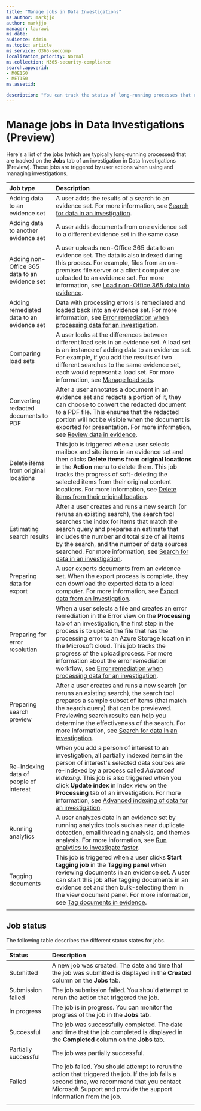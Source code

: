 ```yaml
---
title: "Manage jobs in Data Investigations"
ms.author: markjjo
author: markjjo
manager: laurawi
ms.date: 
audience: Admin
ms.topic: article
ms.service: O365-seccomp
localization_priority: Normal
ms.collection: M365-security-compliance 
search.appverid: 
- MOE150
- MET150
ms.assetid: 

description: "You can track the status of long-running processes that result when performing tasks in the Data Investigations tool in the Security & Compliance Center."
---
```


# Manage jobs in Data Investigations (Preview)

Here's a list of the jobs (which are typically long-running processes) that are tracked on the **Jobs** tab of an investigation in Data Investigations (Preview). These jobs are triggered by user actions when using and managing investigations.

| Job type           | Description     |
| :----------------- | :----------     |
|Adding data to an evidence set | A user adds the results of a search to an evidence set.  For more information, see [Search for data in an investigation](search-for-data.md). |
|Adding data to another evidence set | A user adds documents from one evidence set to a different evidence set in the same case.|
|Adding non-Office 365 data to an evidence set | A user uploads non-Office 365 data to an evidence set. The data is also indexed during this process. For example, files from an on-premises file server or a client computer are uploaded to an evidence set. For more information, see [Load non-Office 365 data into evidence](compliance/load-non-office365-data.md).| 
|Adding remediated data to an evidence set | Data with processing errors is remediated and loaded back into an evidence set. For more information, see [Error remediation when processing data for an investigation](compliance/error-remediation.md). | 
|Comparing load sets | A user looks at the differences between different load sets in an evidence set. A load set is an instance of adding data to an evidence set. For example, if you add the results of two different searches to the same evidence set, each would represent a load set. For more information, see [Manage load sets](manage-load-sets.md). |
|Converting redacted documents to PDF|After a user annotates a document in an evidence set and redacts a portion of it, they can choose to convert the redacted document to a PDF file. This ensures that the redacted portion will not be visible when the document is exported for presentation. For more information, see [Review data in evidence](review-data-in-evidence.md). |
|Delete items from original locations | This job is triggered when a user selects mailbox and site items in an evidence set and then clicks **Delete items from original locations** in the **Action** menu to delete them. This job tracks the progress of soft-deleting the selected items from their original content locations. For more information, see [Delete items from their original location](compliance/delete-items-from-original-locations.md).|
|Estimating search results | After a user creates and runs a new search (or reruns an existing search), the search tool searches the index for items that match the search query and prepares an estimate that includes the number and total size of all items by the search, and the number of data sources searched.  For more information, see [Search for data in an investigation](search-for-data.md). | 
|Preparing data for export | A user exports documents from an evidence set. When the export process is complete, they can download the exported data to a local computer. For more information, see [Export data from an investigation](export-data.md). | 
|Preparing for error resolution |When a user selects a file and creates an error remediation in the Error view on the **Processing** tab of an investigation, the first step in the process is to upload the file that has the processing error to an Azure Storage location in the Microsoft cloud. This job tracks the progress of the upload process. For more information about the error remediation workflow, see [Error remediation when processing data for an investigation](compliance/error-remediation.md).| 
|Preparing search preview | After a  user creates and runs a new search (or reruns an existing search), the search tool prepares a sample subset of items (that match the search query) that can be previewed. Previewing search results can help you determine the effectiveness of the search.  For more information, see [Search for data in an investigation](search-for-data.md). | 
|Re-indexing data of people of interest | When you add a person of interest to an investigation, all partially indexed items in the person of interest's selected data sources are re-indexed by a process called *Advanced indexing*. This job is also triggered when you click **Update index** in Index view on the **Processing** tab of an investigation. For more information, see [Advanced indexing of data for an investigation](index-data-people-of-interest.md).
|Running analytics | A user analyzes data in an evidence set by running analytics tools such as near duplicate detection, email threading analysis, and themes analysis. For more information, see [Run analytics to investigate faster](run-analytics-to-investigate-faster.md). | 
|Tagging documents | This job is triggered when a user clicks **Start tagging job** in the **Tagging panel** when reviewing documents in an evidence set. A user can start this job after tagging documents in an evidence set and then bulk-selecting them in the view document panel. For more information, see [Tag documents in evidence](tag-documents.md). | 
|||

## Job status

The following table describes the different status states for jobs.

| Status           | Description     |
| :----------------- | :----------     |
| Submitted | A new job was created.  The date and time that the job was submitted is displayed in the **Created** column on the **Jobs** tab. |
| Submission failed | The job submission failed.  You should attempt to rerun the action that triggered the job. |
| In progress | The job is in progress. You can monitor the progress of the job in the **Jobs** tab. |
| Successful | The job was successfully completed. The date and time that the job completed is displayed in the **Completed** column on the **Jobs** tab. |
| Partially successful | The job was partially successful. |
| Failed | The job failed.  You should attempt to rerun the action that triggered the job. If the job fails a second time, we recommend that you contact Microsoft Support and provide the support information from the job. |
|||
